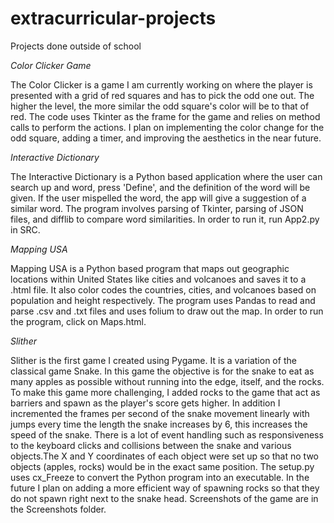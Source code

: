# extracurricular-projects
Projects done outside of school

_Color Clicker Game_

The Color Clicker is a game I am currently working on where the player is presented with a grid of red squares
and has to pick the odd one out. The higher the level, the more similar the odd square's color will be to that
of red. The code uses Tkinter as the frame for the game and relies on method calls to perform the actions. 
I plan on implementing the color change for the odd square, adding a timer, and improving the aesthetics
in the near future. 

_Interactive Dictionary_

The Interactive Dictionary is a Python based application where the user can search up and word, press 'Define', and
the definition of the word will be given. If the user mispelled the word, the app will give a suggestion of a similar
word. The program involves parsing of Tkinter, parsing of JSON files, and difflib to compare word similarities. In 
order to run it, run App2.py in SRC. 

_Mapping USA_

Mapping USA is a Python based program that maps out geographic locations within United States like cities and volcanoes
and saves it to a .html file. It also color codes the countries, cities, and volcanoes based on population and height 
respectively. The program uses Pandas to read and parse .csv and .txt files and uses folium to draw out the map. 
In order to run the program, click on Maps.html. 

_Slither_

Slither is the first game I created using Pygame. It is a variation of the classical game Snake. In this game the objective
is for the snake to eat as many apples as possible without running into the edge, itself, and the rocks. To make this game 
more challenging, I added rocks to the game that act as barriers and spawn as the player's score gets higher. In addition 
I incremented the frames per second of the snake movement linearly with jumps every time the length the snake increases by 6, 
this increases the speed of the snake. There is a lot of event handling such as responsiveness to the keyboard clicks and
collisions between the snake and various objects.The X and Y coordinates of each object were set up so that no two objects 
(apples, rocks) would be in the exact same position. The setup.py uses cx_Freeze to convert the Python program into an executable.
In the future I plan on adding a more efficient way of spawning rocks so that they do not spawn right next to the snake head. 
Screenshots of the game are in the Screenshots folder. 


